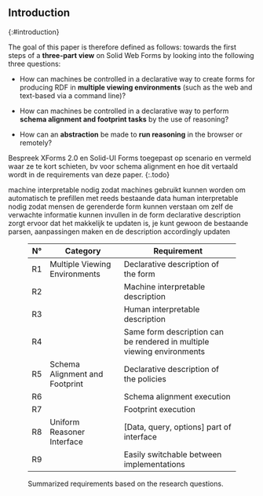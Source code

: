 ## Introduction
{:#introduction}

The goal of this paper is therefore defined as follows: towards the first steps of a **three-part view** on Solid Web Forms by looking into the following three questions:

- How can machines be controlled in a declarative way to create forms for producing RDF in **multiple viewing environments** (such as the web and text-based via a command line)?

- How can machines be controlled in a declarative way to perform **schema alignment and footprint tasks** by the use of reasoning?

- How can an **abstraction** be made to **run reasoning** in the browser or remotely?


Bespreek XForms 2.0 en Solid-UI Forms toegepast op scenario en vermeld waar ze te kort schieten, bv voor schema alignment en hoe dit vertaald wordt in de requirements van deze paper.
{:.todo}

machine interpretable nodig zodat machines gebruikt kunnen worden om automatisch te prefillen met reeds bestaande data
human interpretable nodig zodat mensen de gerenderde form kunnen verstaan om zelf de verwachte informatie kunnen invullen in de form
declarative description zorgt ervoor dat het makkelijk te updaten is, je kunt gewoon de bestaande parsen, aanpassingen maken en de description accordingly updaten


<figure id="requirements" class="table" markdown="1">

| N° | Category                       | Requirement                                                            |
|----|--------------------------------|------------------------------------------------------------------------|
| R1 | Multiple Viewing Environments  | Declarative description of the form                                    |
| R2 |                                | Machine interpretable description                                      |
| R3 |                                | Human interpretable description                                        |
| R4 |                                | Same form description can be rendered in multiple viewing environments |
| R5 | Schema Alignment and Footprint | Declarative description of the policies                                |
| R6 |                                | Schema alignment execution                                             |
| R7 |                                | Footprint execution                                                    |
| R8 | Uniform Reasoner Interface     | [Data, query, options] part of interface                               |
| R9 |                                | Easily switchable between implementations                              |

<figcaption markdown="block">
Summarized requirements based on the research questions.
</figcaption>
</figure>
